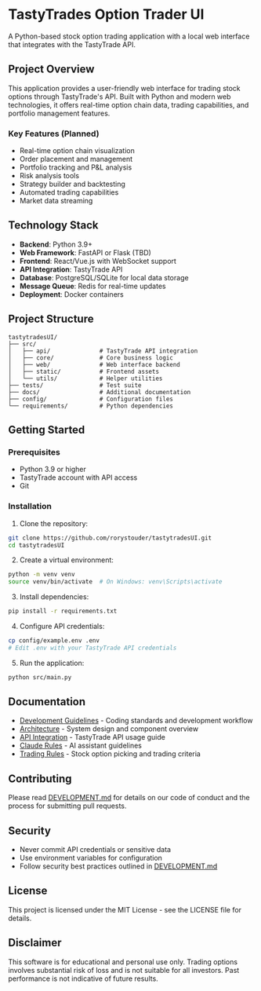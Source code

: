 # TastyTrades Option Trader UI

A Python-based stock option trading application with a local web interface that integrates with the TastyTrade API.

## Project Overview

This application provides a user-friendly web interface for trading stock options through TastyTrade's API. Built with Python and modern web technologies, it offers real-time option chain data, trading capabilities, and portfolio management features.

### Key Features (Planned)
- Real-time option chain visualization
- Order placement and management
- Portfolio tracking and P&L analysis
- Risk analysis tools
- Strategy builder and backtesting
- Automated trading capabilities
- Market data streaming

## Technology Stack

- **Backend**: Python 3.9+
- **Web Framework**: FastAPI or Flask (TBD)
- **Frontend**: React/Vue.js with WebSocket support
- **API Integration**: TastyTrade API
- **Database**: PostgreSQL/SQLite for local data storage
- **Message Queue**: Redis for real-time updates
- **Deployment**: Docker containers

## Project Structure

```
tastytradesUI/
├── src/
│   ├── api/              # TastyTrade API integration
│   ├── core/             # Core business logic
│   ├── web/              # Web interface backend
│   ├── static/           # Frontend assets
│   └── utils/            # Helper utilities
├── tests/                # Test suite
├── docs/                 # Additional documentation
├── config/               # Configuration files
└── requirements/         # Python dependencies
```

## Getting Started

### Prerequisites
- Python 3.9 or higher
- TastyTrade account with API access
- Git

### Installation

1. Clone the repository:
```bash
git clone https://github.com/rorystouder/tastytradesUI.git
cd tastytradesUI
```

2. Create a virtual environment:
```bash
python -m venv venv
source venv/bin/activate  # On Windows: venv\Scripts\activate
```

3. Install dependencies:
```bash
pip install -r requirements.txt
```

4. Configure API credentials:
```bash
cp config/example.env .env
# Edit .env with your TastyTrade API credentials
```

5. Run the application:
```bash
python src/main.py
```

## Documentation

- [Development Guidelines](docs/development/DEVELOPMENT.md) - Coding standards and development workflow
- [Architecture](docs/architecture/ARCHITECTURE.md) - System design and component overview
- [API Integration](docs/api/API_INTEGRATION.md) - TastyTrade API usage guide
- [Claude Rules](docs/development/CLAUDE.md) - AI assistant guidelines
- [Trading Rules](docs/guides/TRADING_RULES.md) - Stock option picking and trading criteria

## Contributing

Please read [DEVELOPMENT.md](docs/development/DEVELOPMENT.md) for details on our code of conduct and the process for submitting pull requests.

## Security

- Never commit API credentials or sensitive data
- Use environment variables for configuration
- Follow security best practices outlined in [DEVELOPMENT.md](docs/development/DEVELOPMENT.md)

## License

This project is licensed under the MIT License - see the LICENSE file for details.

## Disclaimer

This software is for educational and personal use only. Trading options involves substantial risk of loss and is not suitable for all investors. Past performance is not indicative of future results.
